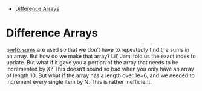 <!-- TOC -->

- [Difference Arrays](#difference-arrays)

<!-- /TOC -->
# Difference Arrays
[prefix sums](https://github.com/YusufTaha/Algorithms/blob/master/Algorithms/PrefixSums.md) are used so that we don’t have to
repeatedly find the sums in an array. But how do we make that array? Lil’ Jami told us the exact index to update. But what if it gave
you a portion of the array that needs to be incremented by X? This doesn’t sound so bad when you only have an array of length 10. But
what if the array has a length over 1e+6, and we needed to increment every single item by N. This is rather inefficient.

